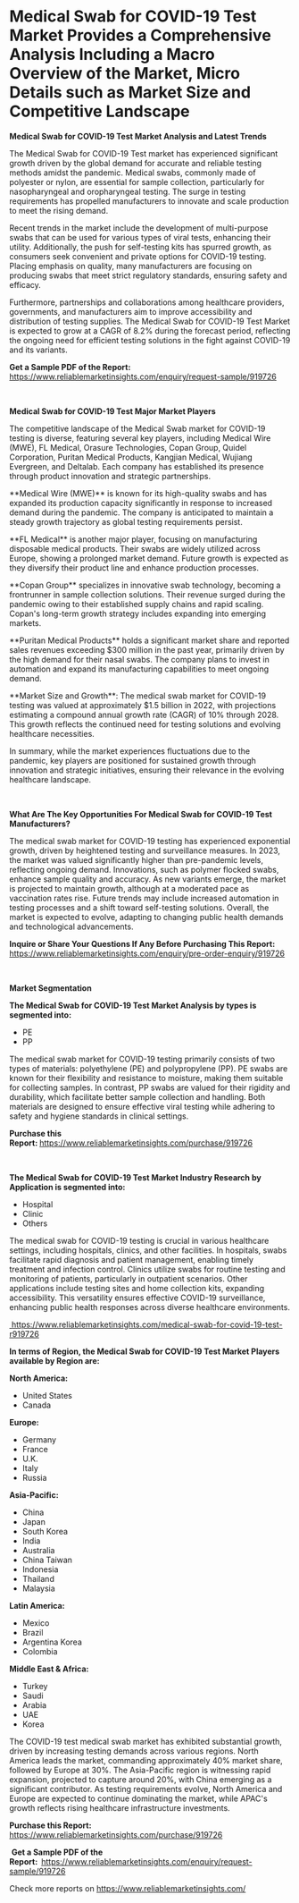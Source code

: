 <p><h1>Medical Swab for COVID-19 Test Market Provides a Comprehensive Analysis Including a Macro Overview of the Market, Micro Details such as Market Size and Competitive Landscape</h1></p><p><strong>Medical Swab for COVID-19 Test Market Analysis and Latest Trends</strong></p>
<p><p>The Medical Swab for COVID-19 Test market has experienced significant growth driven by the global demand for accurate and reliable testing methods amidst the pandemic. Medical swabs, commonly made of polyester or nylon, are essential for sample collection, particularly for nasopharyngeal and oropharyngeal testing. The surge in testing requirements has propelled manufacturers to innovate and scale production to meet the rising demand. </p><p>Recent trends in the market include the development of multi-purpose swabs that can be used for various types of viral tests, enhancing their utility. Additionally, the push for self-testing kits has spurred growth, as consumers seek convenient and private options for COVID-19 testing. Placing emphasis on quality, many manufacturers are focusing on producing swabs that meet strict regulatory standards, ensuring safety and efficacy. </p><p>Furthermore, partnerships and collaborations among healthcare providers, governments, and manufacturers aim to improve accessibility and distribution of testing supplies. The Medical Swab for COVID-19 Test Market is expected to grow at a CAGR of 8.2% during the forecast period, reflecting the ongoing need for efficient testing solutions in the fight against COVID-19 and its variants.</p></p>
<p><strong>Get a Sample PDF of the Report:&nbsp;</strong> <a href="https://www.reliablemarketinsights.com/enquiry/request-sample/919726?utm_campaign=3212&utm_medium=2&utm_source=Github&utm_content=ia&utm_term=05032025&utm_id=medical-swab-for-covid-19-test">https://www.reliablemarketinsights.com/enquiry/request-sample/919726</a></p>
<p>&nbsp;</p>
<p><strong>Medical Swab for COVID-19 Test Major Market Players</strong></p>
<p><p>The competitive landscape of the Medical Swab market for COVID-19 testing is diverse, featuring several key players, including Medical Wire (MWE), FL Medical, Orasure Technologies, Copan Group, Quidel Corporation, Puritan Medical Products, Kangjian Medical, Wujiang Evergreen, and Deltalab. Each company has established its presence through product innovation and strategic partnerships.</p><p>**Medical Wire (MWE)** is known for its high-quality swabs and has expanded its production capacity significantly in response to increased demand during the pandemic. The company is anticipated to maintain a steady growth trajectory as global testing requirements persist.</p><p>**FL Medical** is another major player, focusing on manufacturing disposable medical products. Their swabs are widely utilized across Europe, showing a prolonged market demand. Future growth is expected as they diversify their product line and enhance production processes.</p><p>**Copan Group** specializes in innovative swab technology, becoming a frontrunner in sample collection solutions. Their revenue surged during the pandemic owing to their established supply chains and rapid scaling. Copan's long-term growth strategy includes expanding into emerging markets.</p><p>**Puritan Medical Products** holds a significant market share and reported sales revenues exceeding $300 million in the past year, primarily driven by the high demand for their nasal swabs. The company plans to invest in automation and expand its manufacturing capabilities to meet ongoing demand.</p><p>**Market Size and Growth**: The medical swab market for COVID-19 testing was valued at approximately $1.5 billion in 2022, with projections estimating a compound annual growth rate (CAGR) of 10% through 2028. This growth reflects the continued need for testing solutions and evolving healthcare necessities.</p><p>In summary, while the market experiences fluctuations due to the pandemic, key players are positioned for sustained growth through innovation and strategic initiatives, ensuring their relevance in the evolving healthcare landscape.</p></p>
<p>&nbsp;</p>
<p><strong>What Are The Key Opportunities For Medical Swab for COVID-19 Test Manufacturers?</strong></p>
<p><p>The medical swab market for COVID-19 testing has experienced exponential growth, driven by heightened testing and surveillance measures. In 2023, the market was valued significantly higher than pre-pandemic levels, reflecting ongoing demand. Innovations, such as polymer flocked swabs, enhance sample quality and accuracy. As new variants emerge, the market is projected to maintain growth, although at a moderated pace as vaccination rates rise. Future trends may include increased automation in testing processes and a shift toward self-testing solutions. Overall, the market is expected to evolve, adapting to changing public health demands and technological advancements.</p></p>
<p><strong>Inquire or Share Your Questions If Any Before Purchasing This Report:</strong> <a href="https://www.reliablemarketinsights.com/enquiry/pre-order-enquiry/919726?utm_campaign=3212&utm_medium=2&utm_source=Github&utm_content=ia&utm_term=05032025&utm_id=medical-swab-for-covid-19-test">https://www.reliablemarketinsights.com/enquiry/pre-order-enquiry/919726</a></p>
<p>&nbsp;</p>
<p><strong>Market Segmentation</strong></p>
<p><strong>The Medical Swab for COVID-19 Test Market Analysis by types is segmented into:</strong></p>
<p><ul><li>PE</li><li>PP</li></ul></p>
<p><p>The medical swab market for COVID-19 testing primarily consists of two types of materials: polyethylene (PE) and polypropylene (PP). PE swabs are known for their flexibility and resistance to moisture, making them suitable for collecting samples. In contrast, PP swabs are valued for their rigidity and durability, which facilitate better sample collection and handling. Both materials are designed to ensure effective viral testing while adhering to safety and hygiene standards in clinical settings.</p></p>
<p><strong>Purchase this Report:&nbsp;</strong><a href="https://www.reliablemarketinsights.com/purchase/919726?utm_campaign=3212&utm_medium=2&utm_source=Github&utm_content=ia&utm_term=05032025&utm_id=medical-swab-for-covid-19-test">https://www.reliablemarketinsights.com/purchase/919726</a></p>
<p>&nbsp;</p>
<p><strong>The Medical Swab for COVID-19 Test Market Industry Research by Application is segmented into:</strong></p>
<p><ul><li>Hospital</li><li>Clinic</li><li>Others</li></ul></p>
<p><p>The medical swab for COVID-19 testing is crucial in various healthcare settings, including hospitals, clinics, and other facilities. In hospitals, swabs facilitate rapid diagnosis and patient management, enabling timely treatment and infection control. Clinics utilize swabs for routine testing and monitoring of patients, particularly in outpatient scenarios. Other applications include testing sites and home collection kits, expanding accessibility. This versatility ensures effective COVID-19 surveillance, enhancing public health responses across diverse healthcare environments.</p></p>
<p><a href="https://www.reliablemarketinsights.com/medical-swab-for-covid-19-test-r919726?utm_campaign=3212&utm_medium=2&utm_source=Github&utm_content=ia&utm_term=05032025&utm_id=medical-swab-for-covid-19-test">&nbsp;https://www.reliablemarketinsights.com/medical-swab-for-covid-19-test-r919726</a></p>
<p><strong>In terms of Region, the Medical Swab for COVID-19 Test Market Players available by Region are:</strong></p>
<p>
    <p> <strong> North America: </strong>
        <ul>
            <li>United States</li>
            <li>Canada</li>
        </ul>
        </p> 
    <p> <strong> Europe: </strong>
        <ul>
            <li>Germany</li>
            <li>France</li>
            <li>U.K.</li>
            <li>Italy</li>
            <li>Russia</li>
        </ul>
        </p> 
    <p> <strong> Asia-Pacific: </strong>
        <ul>
            <li>China</li>
            <li>Japan</li>
            <li>South Korea</li>
            <li>India</li>
            <li>Australia</li>
            <li>China Taiwan</li>
            <li>Indonesia</li>
            <li>Thailand</li>
            <li>Malaysia</li>
        </ul>
        </p> 
    <p> <strong> Latin America: </strong>
        <ul>
            <li>Mexico</li>
            <li>Brazil</li>
            <li>Argentina Korea</li>
            <li>Colombia</li>
        </ul>
        </p> 
    <p> <strong> Middle East & Africa: </strong>
        <ul>
            <li>Turkey</li>
            <li>Saudi</li>
            <li>Arabia</li>
            <li>UAE</li>
            <li>Korea</li>
        </ul>
    </p>
    </p>
<p><p>The COVID-19 test medical swab market has exhibited substantial growth, driven by increasing testing demands across various regions. North America leads the market, commanding approximately 40% market share, followed by Europe at 30%. The Asia-Pacific region is witnessing rapid expansion, projected to capture around 20%, with China emerging as a significant contributor. As testing requirements evolve, North America and Europe are expected to continue dominating the market, while APAC's growth reflects rising healthcare infrastructure investments.</p></p>
<p><strong>Purchase this Report: </strong><a href="https://www.reliablemarketinsights.com/purchase/919726?utm_campaign=3212&utm_medium=2&utm_source=Github&utm_content=ia&utm_term=05032025&utm_id=medical-swab-for-covid-19-test">https://www.reliablemarketinsights.com/purchase/919726</a></p>
<p>&nbsp;<strong>Get a Sample PDF of the Report:&nbsp;&nbsp;</strong><a href="https://www.reliablemarketinsights.com/enquiry/request-sample/919726?utm_campaign=3212&utm_medium=2&utm_source=Github&utm_content=ia&utm_term=05032025&utm_id=medical-swab-for-covid-19-test">https://www.reliablemarketinsights.com/enquiry/request-sample/919726</a></p>
<p><strong></strong></p>
<p>Check more reports on <a href="https://www.reliablemarketinsights.com/?utm_campaign=3212&utm_medium=2&utm_source=Github&utm_content=ia&utm_term=05032025&utm_id=medical-swab-for-covid-19-test">https://www.reliablemarketinsights.com/</a></p>